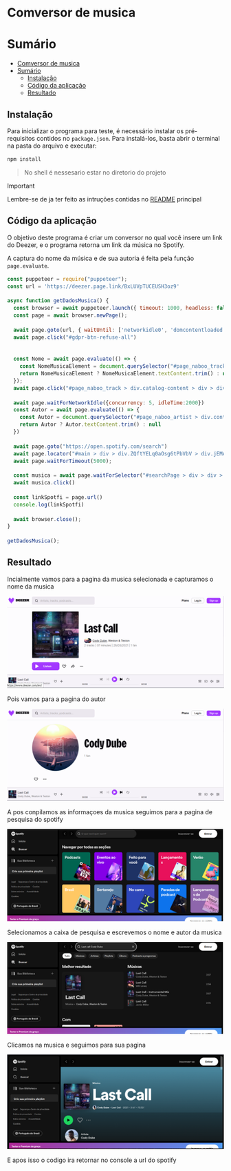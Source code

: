 # Comversor de musica

# Sumário

- [Comversor de musica](#comversor-de-musica)
- [Sumário](#sumário)
  - [Instalação](#instalação)
  - [Código da aplicação](#código-da-aplicação)
  - [Resultado](#resultado)

## Instalação

Para inicializar o programa para teste, é necessário instalar os pré-requisitos contidos no `package.json`. Para instalá-los, basta abrir o terminal na pasta do arquivo e executar:

```bash
npm install
```

> No shell é nessesario estar no diretorio do projeto

> [!IMPORTANT]
> Lembre-se de ja ter feito as intruções contidas no [README](../README.md) principal

## Código da aplicação

O objetivo deste programa é criar um conversor no qual você insere um link do Deezer, e o programa retorna um link da música no Spotify.

A captura do nome da música e de sua autoria é feita pela função `page.evaluate`.

```js
const puppeteer = require("puppeteer");
const url = 'https://deezer.page.link/BxLUVpTUCEUSH3oz9'

async function getDadosMusica() {
  const browser = await puppeteer.launch({ timeout: 1000, headless: false });
  const page = await browser.newPage();

  await page.goto(url, { waitUntil: ['networkidle0', 'domcontentloaded'], timeout: 0 });
  await page.click("#gdpr-btn-refuse-all")


  const Nome = await page.evaluate(() => {
    const NomeMusicaElement = document.querySelector("#page_naboo_track > div.catalog-content > div > div.css-1xh3s9i > div > h2");
    return NomeMusicaElement ? NomeMusicaElement.textContent.trim() : null
  });
  await page.click("#page_naboo_track > div.catalog-content > div > div.css-1xh3s9i > div.css-l74hec > div > div > span:nth-child(1) > a")

  await page.waitForNetworkIdle({concurrency: 5, idleTime:2000})
  const Autor = await page.evaluate(() => {
    const Autor = document.querySelector("#page_naboo_artist > div.container.css-0 > div.css-1xh3s9i > div.qmFln.css-l74hec > h2");
    return Autor ? Autor.textContent.trim() : null
  })

  await page.goto("https://open.spotify.com/search")
  await page.locator("#main > div > div.ZQftYELq0aOsg6tPbVbV > div.jEMA2gVoLgPQqAFrPhFw > header > div.rovbQsmAS_mwvpKHaVhQ > div > div > form > input").fill(Nome + " " + Autor)
  await page.waitForTimeout(5000);

  const musica = await page.waitForSelector("#searchPage > div > div > section.vKsgiy0W3aHYmZUlwHoQ.QyANtc_r7ff_tqrf5Bvc.Shelf > div.iKwGKEfAfW7Rkx2_Ba4E.Z4InHgCs2uhk0MU93y_a.deJGxfMNXUc8uApEGgoQ.fJTotRs7ANTq1nrBwlqA > div > div > div > div.cofBW8sjoBtMAmzDgqKt > a > div")
  await musica.click()

  const linkSpotfi = page.url()
  console.log(linkSpotfi)

  await browser.close();
}

getDadosMusica();
```

## Resultado

Incialmente vamos para a pagina da musica selecionada e capturamos o nome da musica

![1713970555208](image/20240423_221738_image.png)

Pois vamos para a pagina do autor

![](image/20240423_221802_image.png)

A pos conpilamos as informaçoes da musica seguimos para a pagina de pesquisa do spotify

![](image/20240423_222200_image.png)

Selecionamos a caixa de pesquisa e escrevemos o nome e autor da musica

![](image/20240423_222320_image.png)

Clicamos na musica e seguimos para sua pagina

![img](image/1713970555208.png)

E apos isso o codigo ira retornar no console a url do spotify
